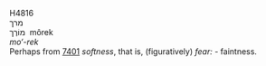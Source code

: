<body>
  <p>H4816<br>  מרך  <br> מוֹרֶך  ‎  môrek  <br><i>mo‘-rek </i><br>Perhaps from <a href="h7401.htm">7401</a>  <i>softness</i>, that is, (figuratively) <i>fear: - </i>faintness.<br></p>
 </body>